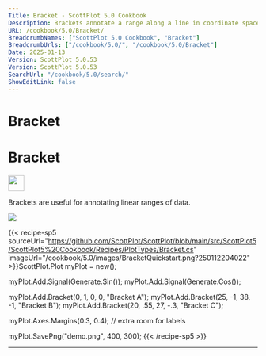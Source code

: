 ```yaml
---
Title: Bracket - ScottPlot 5.0 Cookbook
Description: Brackets annotate a range along a line in coordinate space
URL: /cookbook/5.0/Bracket/
BreadcrumbNames: ["ScottPlot 5.0 Cookbook", "Bracket"]
BreadcrumbUrls: ["/cookbook/5.0/", "/cookbook/5.0/Bracket"]
Date: 2025-01-13
Version: ScottPlot 5.0.53
Version: ScottPlot 5.0.53
SearchUrl: "/cookbook/5.0/search/"
ShowEditLink: false
---
```


<h1>Bracket</h1>


<div class='d-flex align-items-center mt-5'>
<h1 class='me-2 text-dark my-0 border-0'>Bracket</h1>
<a href='/cookbook/5.0/Bracket/BracketQuickstart' target='_blank'>
<img src='/images/icons/new-window.svg' style='height: 2rem;' class='new-window-icon'>
</a>
</div>

Brackets are useful for annotating linear ranges of data.

[![](/cookbook/5.0/images/BracketQuickstart.png?250112204022)](/cookbook/5.0/images/BracketQuickstart.png?250112204022)

{{< recipe-sp5 sourceUrl="https://github.com/ScottPlot/ScottPlot/blob/main/src/ScottPlot5/ScottPlot5%20Cookbook/Recipes/PlotTypes/Bracket.cs" imageUrl="/cookbook/5.0/images/BracketQuickstart.png?250112204022" >}}ScottPlot.Plot myPlot = new();

myPlot.Add.Signal(Generate.Sin());
myPlot.Add.Signal(Generate.Cos());

myPlot.Add.Bracket(0, 1, 0, 0, "Bracket A");
myPlot.Add.Bracket(25, -1, 38, -1, "Bracket B");
myPlot.Add.Bracket(20, .55, 27, -.3, "Bracket C");

myPlot.Axes.Margins(0.3, 0.4); // extra room for labels

myPlot.SavePng("demo.png", 400, 300);
{{< /recipe-sp5 >}}

<hr class='my-5 invisible'>


